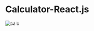 # Calculator-React.js

![calc](https://user-images.githubusercontent.com/64646796/175604762-0c4876e7-ed6c-400d-bc37-fd8bd70fe2d3.png)

